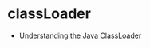 # classLoader

- [Understanding the Java ClassLoader
  ](https://www.ibm.com/developerworks/java/tutorials/j-classloader/j-classloader.html)

